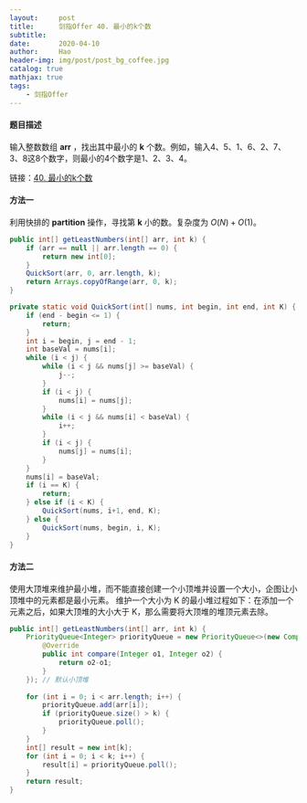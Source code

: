 ```yaml
---
layout:     post
title:      剑指Offer 40. 最小的k个数
subtitle:   
date:       2020-04-10
author:     Hao
header-img: img/post/post_bg_coffee.jpg
catalog: true
mathjax: true
tags:
    - 剑指Offer
---
```


#### 题目描述

输入整数数组 **arr** ，找出其中最小的 **k** 个数。例如，输入4、5、1、6、2、7、3、8这8个数字，则最小的4个数字是1、2、3、4。

链接：[40. 最小的k个数](https://leetcode-cn.com/problems/zui-xiao-de-kge-shu-lcof/)

#### 方法一

利用快排的 **partition** 操作，寻找第 **k** 小的数。复杂度为 $O(N) + O(1)$。

```java
public int[] getLeastNumbers(int[] arr, int k) {
    if (arr == null || arr.length == 0) {
        return new int[0];
    }
    QuickSort(arr, 0, arr.length, k);
    return Arrays.copyOfRange(arr, 0, k);
}

private static void QuickSort(int[] nums, int begin, int end, int K) {
    if (end - begin <= 1) {
        return;
    }
    int i = begin, j = end - 1;
    int baseVal = nums[i];
    while (i < j) {
        while (i < j && nums[j] >= baseVal) {
            j--;
        }
        if (i < j) {
            nums[i] = nums[j];
        }
        while (i < j && nums[i] < baseVal) {
            i++;
        }
        if (i < j) {
            nums[j] = nums[i];
        }
    }
    nums[i] = baseVal;
    if (i == K) {
        return;
    } else if (i < K) {
        QuickSort(nums, i+1, end, K);
    } else {
        QuickSort(nums, begin, i, K);
    }
}
```

#### 方法二

使用大顶堆来维护最小堆，而不能直接创建一个小顶堆并设置一个大小，企图让小顶堆中的元素都是最小元素。
维护一个大小为 K 的最小堆过程如下：在添加一个元素之后，如果大顶堆的大小大于 K，那么需要将大顶堆的堆顶元素去除。

```java
public int[] getLeastNumbers(int[] arr, int k) {
    PriorityQueue<Integer> priorityQueue = new PriorityQueue<>(new Comparator<Integer>() {
        @Override
        public int compare(Integer o1, Integer o2) {
            return o2-o1;
        }
    }); // 默认小顶堆
    
    for (int i = 0; i < arr.length; i++) {
        priorityQueue.add(arr[i]);
        if (priorityQueue.size() > k) {
            priorityQueue.poll();
        }
    }
    int[] result = new int[k];
    for (int i = 0; i < k; i++) {
        result[i] = priorityQueue.poll();
    }
    return result;
}
``` 